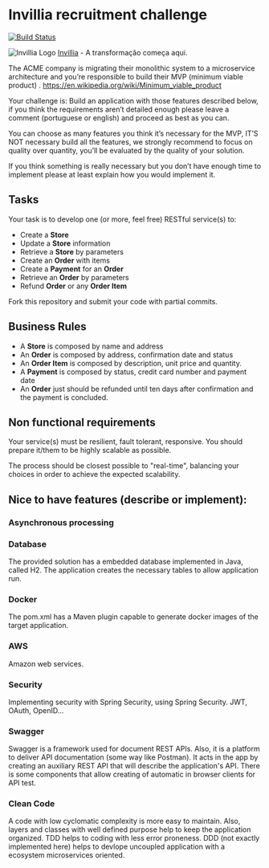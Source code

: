 # Invillia recruitment challenge

[![Build Status](https://travis-ci.org/shelsonjava/invillia.svg?branch=master)](https://travis-ci.org/shelsonjava/invillia)

![Invillia Logo](https://invillia.com/public/assets/img/logo-invillia.svg)
[Invillia](https://https://www.invillia.com/) - A transformação começa aqui.

The ACME company is migrating their monolithic system to a microservice architecture and you’re responsible to build their MVP (minimum viable product)  .
https://en.wikipedia.org/wiki/Minimum_viable_product

Your challenge is:
Build an application with those features described below, if you think the requirements aren’t detailed enough please leave a comment (portuguese or english) and proceed as best as you can.

You can choose as many features you think it’s necessary for the MVP,  IT’S NOT necessary build all the features, we strongly recommend to focus on quality over quantity, you’ll be evaluated by the quality of your solution.

If you think something is really necessary but you don’t have enough time to implement please at least explain how you would implement it.

## Tasks

Your task is to develop one (or more, feel free) RESTful service(s) to:
* Create a **Store**
* Update a **Store** information
* Retrieve a **Store** by parameters
* Create an **Order** with items
* Create a **Payment** for an **Order**
* Retrieve an **Order** by parameters
* Refund **Order** or any **Order Item**

Fork this repository and submit your code with partial commits.

## Business Rules

* A **Store** is composed by name and address
* An **Order** is composed by address, confirmation date and status
* An **Order Item** is composed by description, unit price and quantity.
* A **Payment** is composed by status, credit card number and payment date
* An **Order** just should be refunded until ten days after confirmation and the payment is concluded.

## Non functional requirements

Your service(s) must be resilient, fault tolerant, responsive. You should prepare it/them to be highly scalable as possible.

The process should be closest possible to "real-time", balancing your choices in order to achieve the expected
scalability.

## Nice to have features (describe or implement):
### Asynchronous processing


### Database

The provided solution has a embedded database implemented in Java, called H2.
The application creates the necessary tables to allow application run.

### Docker

The pom.xml has a Maven plugin capable to generate docker images of the target application.

### AWS

Amazon web services.

### Security

Implementing security with Spring Security, using Spring Security.
JWT, OAuth, OpenID...

### Swagger

Swagger is a framework used for document REST APIs. Also, it is a platform
to deliver API documentation (some way like Postman). It acts in the
app by creating an auxiliary REST API that will describe the application's API.
There is some components that allow creating of automatic in browser clients for API test.

### Clean Code

A code with low cyclomatic complexity is more easy to maintain. Also, layers and classes 
with well defined purpose help to keep the application organized. TDD helps to
coding with less error proneness. DDD (not exactly implemented here) helps to devlope
uncoupled application with a ecosystem microservices oriented.
